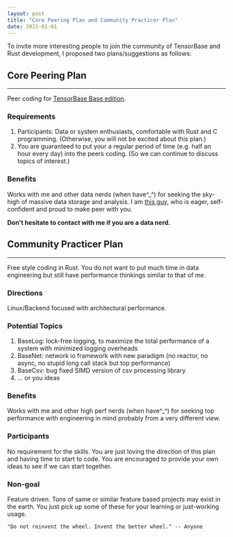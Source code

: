 ```yaml
---
layout: post
title: "Core Peering Plan and Community Practicer Plan"
date: 2021-01-01
---
```


To invite more interesting people to join the community of TensorBase and Rust development, I proposed two plans/suggestions as follows:


## Core Peering Plan
--------------------

Peer coding for [TensorBase Base edition](https://github.com/tensorbase/tensorbase). 

### Requirements

1. Participants: Data or system enthusiasts, comfortable with Rust and C programming. (Otherwise, you will not be excited about this plan.)
2. You are guaranteed to put your a regular period of time (e.g. half an hour every day) into the peers coding. (So we can continue to discuss topics of interest.)


### Benefits
Works with me and other data nerds (when have^_^) for seeking the sky-high of massive data storage and analysis.
I am [this guy](https://jinmingjian.xyz/resume/), who is eager, self-confident and proud to make peer with you. 

**Don't hesitate to contact with me if you are a data nerd.**


## Community Practicer Plan
----------------------------

Free style coding in Rust. You do not want to put much time in data engineering but still have performance thinkings similar to that of me.

### Directions
Linux/Backend focused with architectural performance.

### Potential Topics 

1. BaseLog: lock-free logging, to maximize the total performance of a system with minimized logging overheads
2. BaseNet: network io framework with new paradigm (no reactor, no async, no stupid long call stack but top performance)
3. BaseCsv: bug fixed SIMD version of csv processing library
4. ... or you ideas


### Benefits
Works with me and other high perf nerds (when have^_^) for seeking top performance with engineering in mind probably from a very different view.

### Participants
No requirement for the skills. You are just loving the direction of this plan and having time to start to code. You are encouraged to provide your own ideas to see if we can start together.

### Non-goal
Feature driven. Tons of same or similar feature based projects may exist in the earth. You just pick up some of these for your learning or just-working usage.


```
"Do not reinvent the wheel. Invent the better wheel." -- Anyone
```
